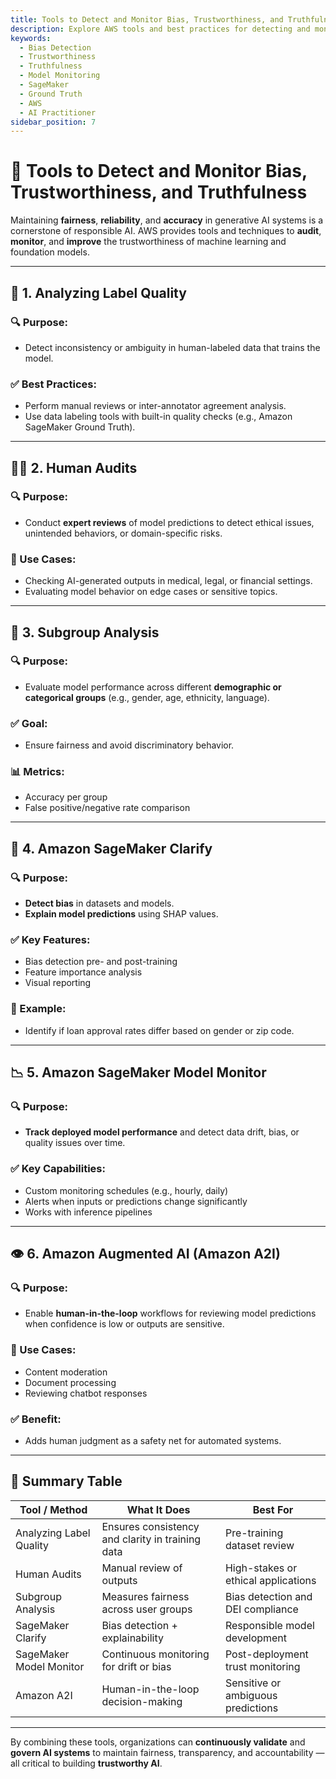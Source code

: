 ```yaml
---
title: Tools to Detect and Monitor Bias, Trustworthiness, and Truthfulness
description: Explore AWS tools and best practices for detecting and monitoring bias, trustworthiness, and truthfulness in AI models, for the AWS AI Practitioner exam.
keywords:
  - Bias Detection
  - Trustworthiness
  - Truthfulness
  - Model Monitoring
  - SageMaker
  - Ground Truth
  - AWS
  - AI Practitioner
sidebar_position: 7
---
```


# 🧪 Tools to Detect and Monitor Bias, Trustworthiness, and Truthfulness

Maintaining **fairness**, **reliability**, and **accuracy** in generative AI systems is a cornerstone of responsible AI. AWS provides tools and techniques to **audit**, **monitor**, and **improve** the trustworthiness of machine learning and foundation models.

---

## 🧠 1. Analyzing Label Quality

### 🔍 Purpose:
- Detect inconsistency or ambiguity in human-labeled data that trains the model.

### ✅ Best Practices:
- Perform manual reviews or inter-annotator agreement analysis.
- Use data labeling tools with built-in quality checks (e.g., Amazon SageMaker Ground Truth).

---

## 🧑‍⚖️ 2. Human Audits

### 🔍 Purpose:
- Conduct **expert reviews** of model predictions to detect ethical issues, unintended behaviors, or domain-specific risks.

### 🧪 Use Cases:
- Checking AI-generated outputs in medical, legal, or financial settings.
- Evaluating model behavior on edge cases or sensitive topics.

---

## 🧪 3. Subgroup Analysis

### 🔍 Purpose:
- Evaluate model performance across different **demographic or categorical groups** (e.g., gender, age, ethnicity, language).

### ✅ Goal:
- Ensure fairness and avoid discriminatory behavior.

### 📊 Metrics:
- Accuracy per group
- False positive/negative rate comparison

---

## 🔬 4. Amazon SageMaker Clarify

### 🔍 Purpose:
- **Detect bias** in datasets and models.
- **Explain model predictions** using SHAP values.

### ✅ Key Features:
- Bias detection pre- and post-training
- Feature importance analysis
- Visual reporting

### 🧠 Example:
- Identify if loan approval rates differ based on gender or zip code.

---

## 📉 5. Amazon SageMaker Model Monitor

### 🔍 Purpose:
- **Track deployed model performance** and detect data drift, bias, or quality issues over time.

### ✅ Key Capabilities:
- Custom monitoring schedules (e.g., hourly, daily)
- Alerts when inputs or predictions change significantly
- Works with inference pipelines

---

## 👁️ 6. Amazon Augmented AI (Amazon A2I)

### 🔍 Purpose:
- Enable **human-in-the-loop** workflows for reviewing model predictions when confidence is low or outputs are sensitive.

### 🧠 Use Cases:
- Content moderation
- Document processing
- Reviewing chatbot responses

### ✅ Benefit:
- Adds human judgment as a safety net for automated systems.

---

## 🧩 Summary Table

| Tool / Method           | What It Does                                     | Best For                            |
| ----------------------- | ------------------------------------------------ | ----------------------------------- |
| Analyzing Label Quality | Ensures consistency and clarity in training data | Pre-training dataset review         |
| Human Audits            | Manual review of outputs                         | High-stakes or ethical applications |
| Subgroup Analysis       | Measures fairness across user groups             | Bias detection and DEI compliance   |
| SageMaker Clarify       | Bias detection + explainability                  | Responsible model development       |
| SageMaker Model Monitor | Continuous monitoring for drift or bias          | Post-deployment trust monitoring    |
| Amazon A2I              | Human-in-the-loop decision-making                | Sensitive or ambiguous predictions  |

---

By combining these tools, organizations can **continuously validate** and **govern AI systems** to maintain fairness, transparency, and accountability — all critical to building **trustworthy AI**.
